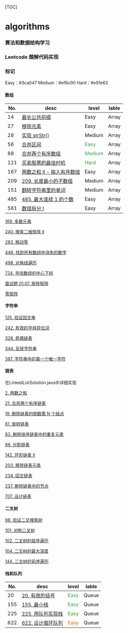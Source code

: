 [TOC]
# algorithms

### 算法和数据结构学习
### Leetcode 题解代码实现
### 标记
Easy：#3ca047
Medium：#ef6c00
Hard：#e91e63

#### 数组
No. | desc | level | lable
---|---|---|---
14|[最长公共前缀](https://leetcode-cn.com/problems/longest-common-prefix/)|Easy|Array
27|[移除元素](https://leetcode-cn.com/problems/remove-element/)|Easy|Array
28|[实现 strStr()](https://leetcode-cn.com/problems/implement-strstr/)|Medium|Array
56|[合并区间](https://leetcode-cn.com/problems/merge-intervals/)|<font color=#3ca047 size=3>Easy</font>|Array
88|[合并两个有序数组](https://leetcode-cn.com/problems/merge-sorted-array/)|<font color=#3ca047 size=3>Medium</font>|Array
121|[买卖股票的最佳时机](https://leetcode-cn.com/problems/best-time-to-buy-and-sell-stock/)|<font color=#3ca047 size=3>Hard</font>|Array
167|[两数之和 II - 输入有序数组](https://leetcode-cn.com/problems/two-sum-ii-input-array-is-sorted/)|Easy|Array
209|[209. 长度最小的子数组](https://leetcode-cn.com/problems/minimum-size-subarray-sum/)|Medium|Array
151|[翻转字符串里的单词](https://leetcode-cn.com/problems/reverse-words-in-a-string/)|Medium|Array
485|[485. 最大连续 1 的个数](https://leetcode-cn.com/problems/max-consecutive-ones/)|Easy|Array
561|[数组拆分 I](https://leetcode-cn.com/problems/array-partition-i/)|Easy|Array

[169. 多数元素](https://leetcode-cn.com/problems/majority-element/)

[240. 搜索二维矩阵 II](https://leetcode-cn.com/problems/search-a-2d-matrix-ii/)

[283. 移动零](https://leetcode-cn.com/problems/move-zeroes/)

[448. 找到所有数组中消失的数字](https://leetcode-cn.com/problems/find-all-numbers-disappeared-in-an-array/)

[498. 对角线遍历](https://leetcode-cn.com/problems/diagonal-traverse/)

[724. 寻找数组的中心下标](https://leetcode-cn.com/problems/find-pivot-index/)

[面试题 01.07. 旋转矩阵](https://leetcode-cn.com/problems/rotate-matrix-lcci/)

[零矩阵](https://leetcode-cn.com/problems/zero-matrix-lcci/)

#### 字符串
[125. 验证回文串](https://leetcode-cn.com/problems/valid-palindrome/)

[242. 有效的字母异位词](https://leetcode-cn.com/problems/valid-anagram/)

[328. 奇偶链表](https://leetcode-cn.com/problems/odd-even-linked-list/)

[344. 反转字符串](https://leetcode-cn.com/problems/reverse-string/)

[387. 字符串中的第一个唯一字符](https://leetcode-cn.com/problems/first-unique-character-in-a-string/)

#### 链表
在LinkedListSolution.java中详细实现 

[2. 两数之和](https://leetcode-cn.com/problems/add-two-numbers/)

[21. 合并两个有序链表](https://leetcode-cn.com/problems/merge-two-sorted-lists/)

[19. 删除链表的倒数第 N 个结点](https://leetcode-cn.com/problems/remove-nth-node-from-end-of-list/)

[61. 旋转链表](https://leetcode-cn.com/problems/rotate-list/)

[83. 删除排序链表中的重复元素](https://leetcode-cn.com/problems/remove-duplicates-from-sorted-list/)

[86. 分割链表](https://leetcode-cn.com/problems/partition-list/)

[142. 环形链表 II](https://leetcode-cn.com/problems/linked-list-cycle-ii/)

[203. 移除链表元素](https://leetcode-cn.com/problems/remove-linked-list-elements/)


[234. 回文链表](https://leetcode-cn.com/problems/palindrome-linked-list/)

[237. 删除链表中的节点](https://leetcode-cn.com/problems/delete-node-in-a-linked-list/)

[707. 设计链表](https://leetcode-cn.com/problems/design-linked-list/)


#### 二叉树
[98. 验证二叉搜索树](https://leetcode-cn.com/problems/validate-binary-search-tree/)

[101. 对称二叉树](https://leetcode-cn.com/problems/symmetric-tree/)

[102. 二叉树的层序遍历](https://leetcode-cn.com/problems/binary-tree-level-order-traversal/g)

[104. 二叉树的最大深度](https://leetcode-cn.com/problems/maximum-depth-of-binary-tree/)

[144. 二叉树的前序遍历](https://leetcode-cn.com/problems/binary-tree-preorder-traversal/)

#### 栈和队列

No. | desc | level | lable
---|---|---|---
20|[20. 有效的括号](https://leetcode-cn.com/problems/valid-parentheses/)|<font color=#3ca047 size=3>Easy</font>|Queue
155|[155. 最小栈](https://leetcode-cn.com/problems/min-stack/)|<font color=#3ca047 size=3>Easy</font>|Queue
225|[225. 用队列实现栈](https://leetcode-cn.com/problems/implement-stack-using-queues/)|<font color=#3ca047 size=3>Easy</font>|Queue
622|[622. 设计循环队列](https://leetcode-cn.com/problems/design-circular-queue/)|<font color=#ef6c00 size=3>Easy</font>|Queue
